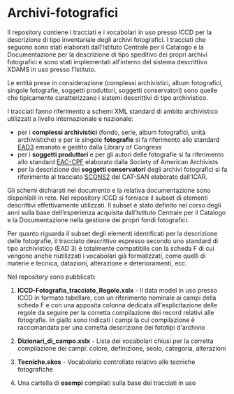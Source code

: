 # Archivi-fotografici

Il repository contiene i tracciati e i vocabolari in uso presso ICCD per la descrizione di tipo inventariale degli archivi fotografici.
I tracciati che seguono sono stati elaborati dall’Istituto Centrale per il Catalogo e la Documentazione per la descrizione di tipo speditivo dei propri archivi fotografici e sono stati implementati all’interno del sistema descrittivo XDAMS in uso presso l’Istituto.

Le entità prese in considerazione (complessi archivistici, album fotografici, singole fotografie, soggetti produttori, soggetti conservatori) sono quelle che tipicamente caratterizzano i sistemi descrittivi di tipo archivistico.

I tracciati fanno riferimento a schemi XML standard di ambito archivistico utilizzati a livello internazionale e nazionale: 
- per i **complessi archivistici** (fondo, serie, album fotografici, unità archivistiche) e per le singole **fotografie** si fa riferimento allo standard <a href="https://www.loc.gov/ead/">EAD3</a>  emanato e gestito dalla Library of Congress
- per i **soggetti produttori** e per gli autori delle fotografie  si fa riferimento allo standard <a href="https://eac.staatsbibliothek-berlin.de/">EAC-CPF</a> elaborato dalla Society of American Archivists
- per la descrizione dei **soggetti conservatori** degli archivi fotografici si fa riferimento al tracciato <a href="https://www.icar.beniculturali.it/fileadmin/risorse/Accordi_e_convenzioni/Interoperabilita_sistemi_archivistici_tracciati_ICAR_20180925.pdf">SCONS2</a> del CAT-SAN elaborato dall’ICAR.
 
Gli schemi dichiarati nel documento e la relativa documentazione sono disponibili in rete. Nel repository ICCD si fornisce il subset di elementi descrittivi effettivamente utilizzati. Il subset è stato definito nel corso degli anni sulla base dell’esperienza acquisita dall’Istituto Centrale per il Catalogo e la Documentazione nella gestione dei propri fondi fotografici.

Per quanto riguarda il subset degli elementi identificati per la descrizione delle fotografie, il tracciato descrittivo espresso secondo uno standard di tipo archivistico (EAD 3) è totalmente  compatibile con la scheda F  di cui vengono anche riutilizzati  i vocabolari già formalizzati, come quelli di materie e tecnica, datazioni, alterazione e deterioramenti, ecc.

Nel repository sono pubblicati:

1) <b>ICCD-Fotografia_tracciato_Regole.xslx</b> - Il data model in uso presso ICCD in formato tabellare, con un riferimento nominale ai campi della scheda F e con una apposita colonna dedicata all'esplicitazione delle regole da seguire per la corretta compilazione dei record relativi alle fotografie. In giallo sono indicati i campi la cui compilazione è raccomandata per una corretta descrizione dei fototipi d'archivio

2) <b>Dizionari_di_campo.xslx</b> -  Lista dei vocabolari chiusi per la corretta compilazione dei campi: colore, definizione, seolo, categoria, alterazioni

3) <b>Tecniche.skos</b> - Vocabolario controllato relativo alle tecniche fotografiche

4) Una cartella di <b>esempi</b> compilati sulla base dei tracciati in uso
